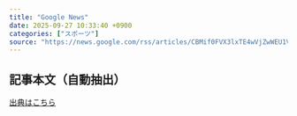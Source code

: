 ```yaml
---
title: "Google News"
date: 2025-09-27 10:33:40 +0900
categories: ["スポーツ"]
source: "https://news.google.com/rss/articles/CBMif0FVX3lxTE4wVjZwWEU1V2dlVVVGUHZTNjVFYnRvMVJDUjV5T2RXeGxibXBhRE45X29JeW5INlRqOEJRS2dLRVZVWmIwb0FuamlhaHFmZ2J2cFZZeHF4ZjJRRWFQMjRZNXl5NmpRbEZjc0ZQQjVaR0VVV1hUS0pWZTJxSkhYQkU?oc=5"
---
```


## 記事本文（自動抽出）
<body class="y0K44d EA71Tc" id="readabilityBody"></body>

[出典はこちら](https://news.google.com/rss/articles/CBMif0FVX3lxTE4wVjZwWEU1V2dlVVVGUHZTNjVFYnRvMVJDUjV5T2RXeGxibXBhRE45X29JeW5INlRqOEJRS2dLRVZVWmIwb0FuamlhaHFmZ2J2cFZZeHF4ZjJRRWFQMjRZNXl5NmpRbEZjc0ZQQjVaR0VVV1hUS0pWZTJxSkhYQkU?oc=5)

